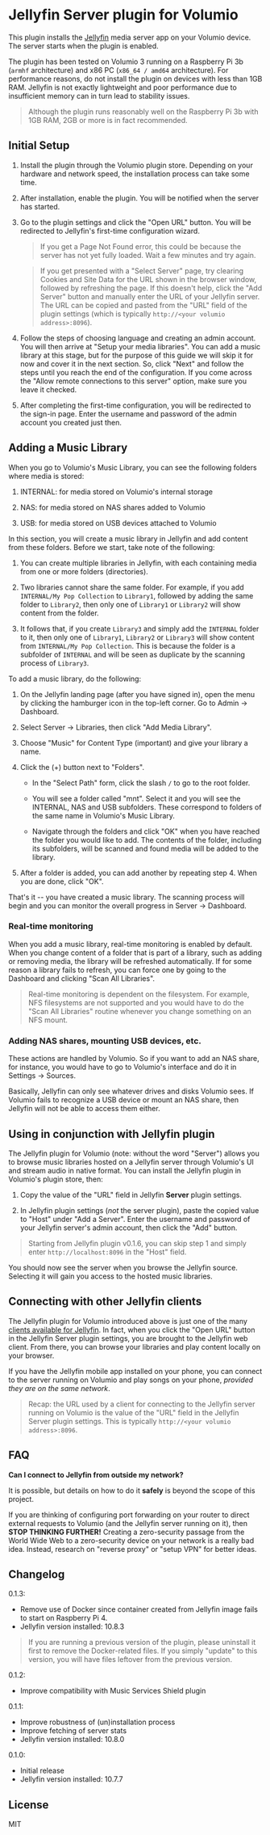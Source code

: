 # Jellyfin Server plugin for Volumio

This plugin installs the [Jellyfin](https://jellyfin.org/) media server app on your Volumio device. The server starts when the plugin is enabled.

The plugin has been tested on Volumio 3 running on a Raspberry Pi 3b (`armhf` architecture) and x86 PC (`x86_64 / amd64` architecture). For performance reasons, do not install the plugin on devices with less than 1GB RAM. Jellyfin is not exactly lightweight and poor performance due to insufficient memory can in turn lead to stability issues.

>Although the plugin runs reasonably well on the Raspberry Pi 3b with 1GB RAM, 2GB or more is in fact recommended.

## Initial Setup

1. Install the plugin through the Volumio plugin store. Depending on your hardware and network speed, the installation process can take some time.

2. After installation, enable the plugin. You will be notified when the server has started.

3. Go to the plugin settings and click the "Open URL" button. You will be redirected to Jellyfin's first-time configuration wizard.

    > If you get a Page Not Found error, this could be because the server has not yet fully loaded. Wait a few minutes and try again.

    > If you get presented with a "Select Server" page, try clearing Cookies and Site Data for the URL shown in the browser window, followed by refreshing the page. If this doesn't help, click the "Add Server" button and manually enter the URL of your Jellyfin server. The URL can be copied and pasted from the "URL" field of the plugin settings (which is typically `http://<your volumio address>:8096`).

4. Follow the steps of choosing language and creating an admin account. You will then arrive at "Setup your media libraries". You can add a music library at this stage, but for the purpose of this guide we will skip it for now and cover it in the next section. So, click "Next" and follow the steps until you reach the end of the configuration. If you come across the "Allow remote connections to this server" option, make sure you leave it checked.

5. After completing the first-time configuration, you will be redirected to the sign-in page. Enter the username and password of the admin account you created just then.

## Adding a Music Library

When you go to Volumio's Music Library, you can see the following folders where media is stored:

1. INTERNAL: for media stored on Volumio's internal storage

2. NAS: for media stored on NAS shares added to Volumio

3. USB: for media stored on USB devices attached to Volumio

In this section, you will create a music library in Jellyfin and add content from these folders. Before we start, take note of the following:

1. You can create multiple libraries in Jellyfin, with each containing media from one or more folders (directories).

2. Two libraries cannot share the same folder. For example, if you add `INTERNAL/My Pop Collection` to `Library1`, followed by adding the same folder to `Library2`, then only one of `Library1` or `Library2` will show content from the folder.

3. It follows that, if you create `Library3` and simply add the `INTERNAL` folder to it, then only one of `Library1`, `Library2` or `Library3` will show content from `INTERNAL/My Pop Collection`. This is because the folder is a subfolder of `INTERNAL` and will be seen as duplicate by the scanning process of `Library3`.

To add a music library, do the following:

1. On the Jellyfin landing page (after you have signed in), open the menu by clicking the hamburger icon in the top-left corner. Go to Admin -> Dashboard.

2. Select Server -> Libraries, then click "Add Media Library".

3. Choose "Music" for Content Type (important) and give your library a name. 

4. Click the (+) button next to "Folders".

    - In the "Select Path" form, click the slash `/` to go to the root folder.

    - You will see a folder called "mnt". Select it and you will see the INTERNAL, NAS and USB subfolders. These correspond to folders of the same name in Volumio's Music Library.

    - Navigate through the folders and click "OK" when you have reached the folder you would like to add. The contents of the folder, including its subfolders, will be scanned and found media will be added to the library.

5. After a folder is added, you can add another by repeating step 4. When you are done, click "OK".

That's it -- you have created a music library. The scanning process will begin and you can monitor the overall progress in Server -> Dashboard.

### Real-time monitoring

When you add a music library, real-time monitoring is enabled by default. When you change content of a folder that is part of a library, such as adding or removing media, the library will be refreshed automatically. If for some reason a library fails to refresh, you can force one by going to the Dashboard and clicking "Scan All Libraries".

>Real-time monitoring is dependent on the filesystem. For example, NFS filesystems are not supported and you would have to do the "Scan All Libraries" routine whenever you change something on an NFS mount.

### Adding NAS shares, mounting USB devices, etc.

These actions are handled by Volumio. So if you want to add an NAS share, for instance, you would have to go to Volumio's interface and do it in Settings -> Sources.

Basically, Jellyfin can only see whatever drives and disks Volumio sees. If Volumio fails to recognize a USB device or mount an NAS share, then Jellyfin will not be able to access them either.

## Using in conjunction with Jellyfin plugin

The Jellyfin plugin for Volumio (note: without the word "Server") allows you to browse music libraries hosted on a Jellyfin server through Volumio's UI and stream audio in native format. You can install the Jellyfin plugin in Volumio's plugin store, then:

1. Copy the value of the "URL" field in Jellyfin **Server** plugin settings.

2. In Jellyfin plugin settings (*not* the server plugin), paste the copied value to "Host" under "Add a Server". Enter the username and password of your Jellyfin server's admin account, then click the "Add" button.

> Starting from Jellyfin plugin v0.1.6, you can skip step 1 and simply enter `http://localhost:8096` in the "Host" field.

You should now see the server when you browse the Jellyfin source. Selecting it will gain you access to the hosted music libraries.

## Connecting with other Jellyfin clients

The Jellyfin plugin for Volumio introduced above is just one of the many [clients available for Jellyfin](https://jellyfin.org/clients/). In fact, when you click the "Open URL" button in the Jellyfin Server plugin settings, you are brought to the Jellyfin web client. From there, you can browse your libraries and play content locally on your browser.

If you have the Jellyfin mobile app installed on your phone, you can connect to the server running on Volumio and play songs on your phone, *provided they are on the same network*.

> Recap: the URL used by a client for connecting to the Jellyfin server running on Volumio is the value of the "URL" field in the Jellyfin Server plugin settings. This is typically `http://<your volumio address>:8096`.

## FAQ

**Can I connect to Jellyfin from outside my network?**

It is possible, but details on how to do it **safely** is beyond the scope of this project.

If you are thinking of configuring port forwarding on your router to direct external requests to Volumio (and the Jellyfin server running on it), then **STOP THINKING FURTHER!** Creating a zero-security passage from the World Wide Web to a zero-security device on your network is a really bad idea. Instead, research on "reverse proxy" or "setup VPN" for better ideas.

## Changelog

0.1.3:
- Remove use of Docker since container created from Jellyfin image fails to start on Raspberry Pi 4.
- Jellyfin version installed: 10.8.3

> If you are running a previous version of the plugin, please uninstall it first to remove the Docker-related files. If you simply "update" to this version, you will have files leftover from the previous version.

0.1.2:
- Improve compatibility with Music Services Shield plugin

0.1.1:
- Improve robustness of (un)installation process
- Improve fetching of server stats
- Jellyfin version installed: 10.8.0

0.1.0:
- Initial release
- Jellyfin version installed: 10.7.7


## License

MIT